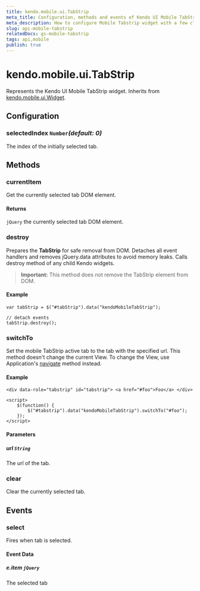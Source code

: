 ```yaml
---
title: kendo.mobile.ui.TabStrip
meta_title: Configuration, methods and events of Kendo UI Mobile TabStrip
meta_description: How to configure Mobile Tabstrip widget with a few clicks, change its behavior and use supported events.
slug: api-mobile-tabstrip
relatedDocs: gs-mobile-tabstrip
tags: api,mobile
publish: true
---
```


# kendo.mobile.ui.TabStrip

Represents the Kendo UI Mobile TabStrip widget. Inherits from [kendo.mobile.ui.Widget](/api/framework/mobilewidget).

## Configuration

### selectedIndex `Number`*(default: 0)*

 The index of the initially selected tab.

## Methods

### currentItem

Get the currently selected tab DOM element.

#### Returns

`jQuery` the currently selected tab DOM element.

### destroy
Prepares the **TabStrip** for safe removal from DOM. Detaches all event handlers and removes jQuery.data attributes to avoid memory leaks. Calls destroy method of any child Kendo widgets.

> **Important:** This method does not remove the TabStrip element from DOM.

#### Example

    var tabStrip = $("#tabStrip").data("kendoMobileTabStrip");

    // detach events
    tabStrip.destroy();

### switchTo

Set the mobile TabStrip active tab to the tab with the specified url. This method doesn't change the current View. To change the View, use Application's [navigate](/api/mobile/application#navigate) method instead.

#### Example

    <div data-role="tabstrip" id="tabstrip"> <a href="#foo">Foo</a> </div>

    <script>
        $(function() {
            $("#tabstrip").data("kendoMobileTabStrip").switchTo("#foo");
        });
    </script>

#### Parameters

##### url `String`

The url of the tab.

### clear

Clear the currently selected tab.

## Events

### select

Fires when tab is selected.

#### Event Data

##### e.item `jQuery`

The selected tab

